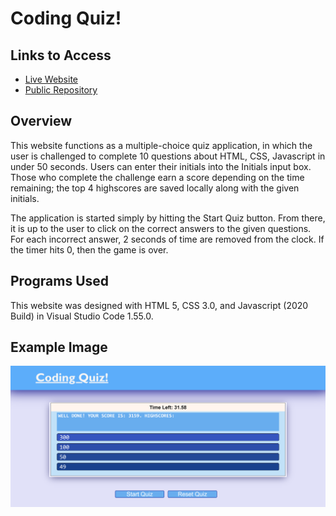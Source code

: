 # Coding Quiz!

## Links to Access

* [Live Website](https://maxwellstickels.github.io/coding-quiz/)
* [Public Repository](https://github.com/maxwellstickels/coding-quiz/)

## Overview

This website functions as a multiple-choice quiz application, in which the user is challenged to complete 10 questions about HTML, CSS, Javascript in under 50 seconds.
Users can enter their initials into the Initials input box. Those who complete the challenge earn a score depending on the time remaining; the top 4 highscores are saved locally along with the given initials.

The application is started simply by hitting the Start Quiz button. From there, it is up to the user to click on the correct answers to the given questions. For each incorrect answer, 2 seconds of time are removed from the clock. If the timer hits 0, then the game is over.

## Programs Used
This website was designed with HTML 5, CSS 3.0, and Javascript (2020 Build) in Visual Studio Code 1.55.0.

## Example Image
![Screenshot From The Site](https://github.com/maxwellstickels/coding-quiz/blob/main/fullsitescreenshot.PNG)